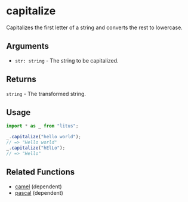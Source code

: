 # capitalize

Capitalizes the first letter of a string and converts the rest to lowercase.

## Arguments

- `str: string` - The string to be capitalized.

## Returns

`string` - The transformed string.

## Usage

```ts
import * as _ from "litus";

_.capitalize("hello world");
// => "Hello world"
_.capitalize("hElLo");
// => "Hello"
```

## Related Functions

- [camel](capitalize.md) (dependent)
- [pascal](pascal.md) (dependent)
